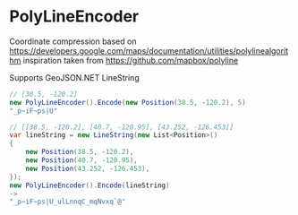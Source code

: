 # PolyLineEncoder

Coordinate compression based on https://developers.google.com/maps/documentation/utilities/polylinealgorithm
inspiration taken from https://github.com/mapbox/polyline

Supports GeoJSON.NET LineString

```c#
// [38.5, -120.2]
new PolyLineEncoder().Encode(new Position(38.5, -120.2), 5)
"_p~iF~ps|U"
```

```c#
// [[38.5, -120.2], [40.7, -120.95], [43.252, -126.453]]
var lineString = new LineString(new List<Position>()
{
    new Position(38.5, -120.2),
    new Position(40.7, -120.95),
    new Position(43.252, -126.453),
});
new PolyLineEncoder().Encode(lineString)
->
"_p~iF~ps|U_ulLnnqC_mqNvxq`@"
```
